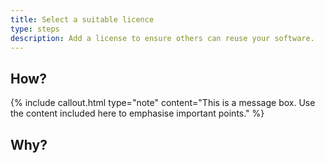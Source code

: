 ```yaml
---
title: Select a suitable licence
type: steps
description: Add a license to ensure others can reuse your software.
---
```



## How?

{% include callout.html type="note" content="This is a message box. Use the content included here to emphasise important points." %}

## Why?


